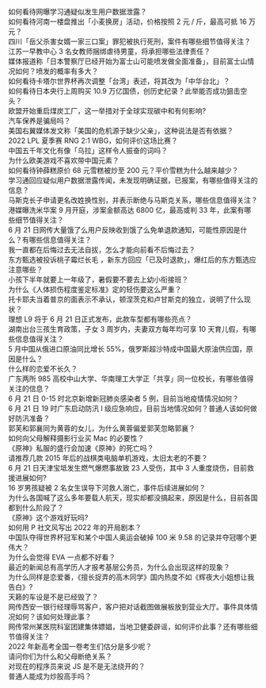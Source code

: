 如何看待网曝学习通疑似发生用户数据泄露？  
如何看待河南一楼盘推出「小麦换房」活动，价格按照 2 元 / 斤，最高可抵 16 万元？  
四川「岳父杀害女婿一家三口案」罪犯被执行死刑，案件有哪些细节值得关注？  
江苏一早教中心 3 名女教师捆绑虐待男童，将承担哪些法律责任？  
媒体报道称「日本警察厅已经开始为富士山可能喷发做全面准备」，目前富士山情况如何？喷发的概率有多大？  
如何看待卡塔尔世界杯再次调整「台湾」表述，将其改为「中华台北」？  
如何看待日本央行上周购买 10.9 万亿国债，创历史纪录？此举能否成功狙击空头？  
欧盟开始重启煤炭工厂，这一举措对于全球实现碳中和有何影响?  
汽车保养是骗局吗？  
美国右翼媒体发文称「美国的危机源于缺少父亲」，这种说法是否有依据？  
2022 LPL 夏季赛 RNG 2:1 WBG，如何评价这场比赛？  
中国五千年文化有像「乌拉」这样令人振奋的词吗？  
为什么欧美游戏不喜欢带中国元素？  
如何看待钟薛糕原价 68 元雪糕被炒至 200 元？平价雪糕为什么越来越少？  
学习通回应疑似用户数据泄露传闻，未发现明确证据，已报案，有哪些值得关注的信息？  
马斯克长子申请更名改姓换性别，并表示断绝与马斯克关系，哪些信息值得关注？  
港媒曝洗米华案 9 月开庭，涉案金额高达 6800 亿，最高或判 33 年，此案有哪些细节值得关注？  
6 月 21 日网传大量饿了么用户反映收到饿了么免单退款通知，可能性原因是什么？有哪些信息值得关注？  
我一直都在后悔过去无法自拔，怎么才能向前看不后悔过去？  
东方甄选被投诉桃子霉烂长毛 ，新东方回应「已及时退款」，爆红后的东方甄选应注意哪些？  
小孩下半年就要上一年级了，暑假要不要去上幼小衔接班？  
为什么《人体损伤程度鉴定标准》定的轻伤要这么严重？  
托卡耶夫当着普京的面表示不承认，顿涅茨克和卢甘斯克的独立​，说明了什么现状？  
理想 L9 将于 6 月 21 日正式发布，此款车型都有哪些亮点？  
湖南出台三孩生育政策，子女 3 周岁内，夫妻双方每年均可享 10 天育儿假，有哪些信息值得关注？  
5 月中国从俄进口原油同比增长 55%，俄罗斯超沙特成中国最大原油供应国，原因是什么？  
什么样的恋爱不长久？  
广东两所 985 高校中山大学、华南理工大学正「共享」同一位校长，有哪些值得关注的信息？  
6 月 21 日 0-15 时北京新增新冠肺炎感染者 5 例，目前当地疫情情况如何？  
6 月 21 日 19 时广东启动防汛 Ⅰ 级应急响应，目前当地情况如何？普通人该如何做好防汛准备？  
郭芙和郭襄同为黄蓉的女儿，为什么黄蓉偏爱郭芙忽略郭襄？  
如何向父母解释摄影行业买 Mac 的必要性？  
《原神》私服的盛行会加速《原神》的死亡吗？  
请推荐几款 2015 年后的战棋类电脑单机游戏，太旧太老的不要？  
6 月 21 日天津宝坻发生燃气爆燃事故致 23 人受伤，其中 3 人重度烧伤，目前救援进展如何?  
16 岁男孩疑被 2 名女生误导下河救人溺亡，事件后续进展如何？  
为什么各国喊了这么多年要载人航天，现实却都没搞起来，原因是什么，目前各国都到什么阶段了？  
《原神》这个游戏好玩吗?  
如何用 P 社文风写出 2022 年的开局剧本？  
中国队夺得世界杯冠军和某个中国人奥运会破掉 100 米 9.58 的记录并夺冠哪个更伟大？  
为什么会觉得 EVA 一点都不好看？  
最近的新闻总有高学历人才报考基层公务员，为什么会出现这样的现象？  
为什么同样是恋爱番，《擅长捉弄的高木同学》国内热度不如《辉夜大小姐想让我告白》?  
天籁的车设是不是已经毁了？  
网传西安一银行经理辱骂客户，客户把对话截图做展板放到营业大厅。事件具体情况如何？该如何处理此事？  
网传常州某医院科室团建集体嫖娼，当地卫健委辟谣，如何评价此事？还有哪些细节值得关注？  
2022 年新高考全国一卷考生们估分是多少呢？  
请问你们为什么和父母断绝关系？  
对现在的程序员来说 JS 是不是无法绕开的？  
普通人能成为炒股高手吗？  
